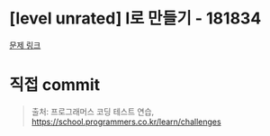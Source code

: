 # [level unrated] l로 만들기 - 181834

[문제 링크](https://school.programmers.co.kr/learn/courses/30/lessons/181834)

# 직접 commit

> 출처: 프로그래머스 코딩 테스트 연습, https://school.programmers.co.kr/learn/challenges
